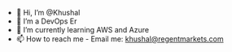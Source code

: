 - 👋 Hi, I’m @Khushal
- 👀 I’m a DevOps Er
- 🌱 I’m currently learning AWS and Azure
- 📫 How to reach me - Email me: khushal@regentmarkets.com

<!---
Khushal-deriv/Khushal-deriv is a ✨ special ✨ repository because its `README.md` (this file) appears on your GitHub profile.
You can click the Preview link to take a look at your changes.
--->
